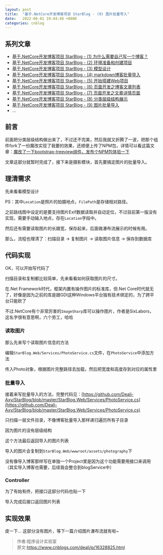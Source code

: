 ```yaml
---
layout: post
title:  "基于.NetCore开发博客项目 StarBlog - (9) 图片批量导入"
date:   2022-06-01 19:44:48 +0800
categories: cnblog
---
```

## 系列文章
 
- [基于.NetCore开发博客项目 StarBlog - (1) 为什么需要自己写一个博客？](https://www.cnblogs.com/deali/p/16104454.html)
- [基于.NetCore开发博客项目 StarBlog - (2) 环境准备和创建项目](https://www.cnblogs.com/deali/p/16172342.html)
- [基于.NetCore开发博客项目 StarBlog - (3) 模型设计](https://www.cnblogs.com/deali/p/16180920.html)
- [基于.NetCore开发博客项目 StarBlog - (4) markdown博客批量导入](https://www.cnblogs.com/deali/p/16211720.html)
- [基于.NetCore开发博客项目 StarBlog - (5) 开始搭建Web项目](https://www.cnblogs.com/deali/p/16276448.html)
- [基于.NetCore开发博客项目 StarBlog - (6) 页面开发之博客文章列表](https://www.cnblogs.com/deali/p/16286780.html)
- [基于.NetCore开发博客项目 StarBlog - (7) 页面开发之文章详情页面](https://www.cnblogs.com/deali/p/16293309.html)
- [基于.NetCore开发博客项目 StarBlog - (8) 分类层级结构展示](https://www.cnblogs.com/deali/p/16307604.html)
- [基于.NetCore开发博客项目 StarBlog - (9) 图片批量导入](https://www.cnblogs.com/deali/p/16328825.html)
- ...

## 前言
 
前面把分类层级结构做出来了，不过还不完美，然后我就又折腾了一波，把那个组件fork了一份魔改实现了我要的效果，还顺便上传了NPM包，详情可以看这篇文章：[魔改了一下bootstrap-treeview组件，发布个NPM包体验一下](https://www.cnblogs.com/deali/p/16319425.html)
 
文章这部分就暂时完成了，接下来是摄影模块，首先要搞定图片的批量导入。
 
## 理清需求
 
先来看看模型设计
  
PS：其中`Location`是照片的拍摄地点，`FilePath`是存储相对路径。
 
之前路线图中设定的是要支持图片Exif数据读取并自动定位，不过目前第一版没有实现，需要手动输入地点，存在`Location`字段中。
 
然后还有需要读取图片的长跟宽，保存起来，后面做瀑布流展示的时候有用。
 
那么，流程也理清了：扫描目录 -&gt; 复制图片 -&gt; 读取图片信息 -&gt; 保存到数据库
 
## 代码实现
 
OK，可以开始写代码了
 
扫描目录和复制都比较简单，先来看看如何获取图片的尺寸。
 
在.Net Framework时代，框架内置有操作图片的标准库，但.Net Core时代就无了，好像是因为之前的库是跟GDI这种Windows平台独有技术绑定的，为了跨平台只能砍了
 
不过.NetCore有个非常厉害的`ImageSharp`库可以操作图片，作者是SixLabors，这名字很有意思啊，六个劳工，哈哈
 
### 读取图片
 
那么先来写个读取图片信息的方法
 
编辑`StarBlog.Web/Services/PhotoService.cs`文件，在`PhotoService`中添加方法
  
传入Photo对象，根据图片完整路径去加载，然后把宽度和高度存到对应的属性里
 
### 批量导入
 
接着来写批量导入的方法，完整代码见：[https://github.com/Deali-Axy/StarBlog/blob/master/StarBlog.Web/Services/PhotoService.cs](https://github.com/Deali-Axy/StarBlog/blob/master/StarBlog.Web/Services/PhotoService.cs)
  
只扫描一层文件目录，不像博客批量导入那样递归遍历所有子目录
 
因为图片的没有层级结构
 
这个方法最后返回导入的图片列表
 
导入的图片会复制到`StarBlog.Web/wwwroot/assets/photography`下
 
没有像导入博客那样写在单独一个Project里是因为这个功能需要用接口来调用（其实导入博客也需要，后续我会整合到blogService中）
 
### Controller
 
为了有始有终，把接口这部分代码也贴一下
  
导入完成后接口返回图片列表
 
## 实现效果
 
皮一下… 这部分没有图片，等下一篇介绍图片瀑布流就有啦~


> 作者:程序设计实验室  
> 原文:https://www.cnblogs.com/deali/p/16328825.html  
